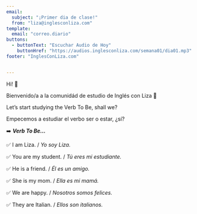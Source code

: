 ```yaml
---
email:
  subject: "¡Primer dia de clase!"
  from: "liza@inglesconliza.com"
template:
  email: "correo.diario"
buttons:
  - buttonText: "Escuchar Audio de Hoy"
    buttonHref: "https://audios.inglesconliza.com/semana01/dia01.mp3"
footer: "InglesConLiza.com"


---
```

Hi! 🤩

Bienvenido/a a la comunidád de estudio de Inglés con Liza 🙂

Let’s start studying the Verb To Be, shall we?

Empecemos a estudiar el verbo ser o estar, ¿sí?

➡️ _**Verb To Be...**_

✅ I am Liza. / _Yo soy Liza._

✅ You are my student. / _Tú eres mi estudiante._

✅ He is a friend. / _Él es un amigo._

✅ She is my mom. / _Ella es mi mamá._

✅ We are happy. / _Nosotros somos felices._

✅ They are Italian. / _Ellos son italianos._
